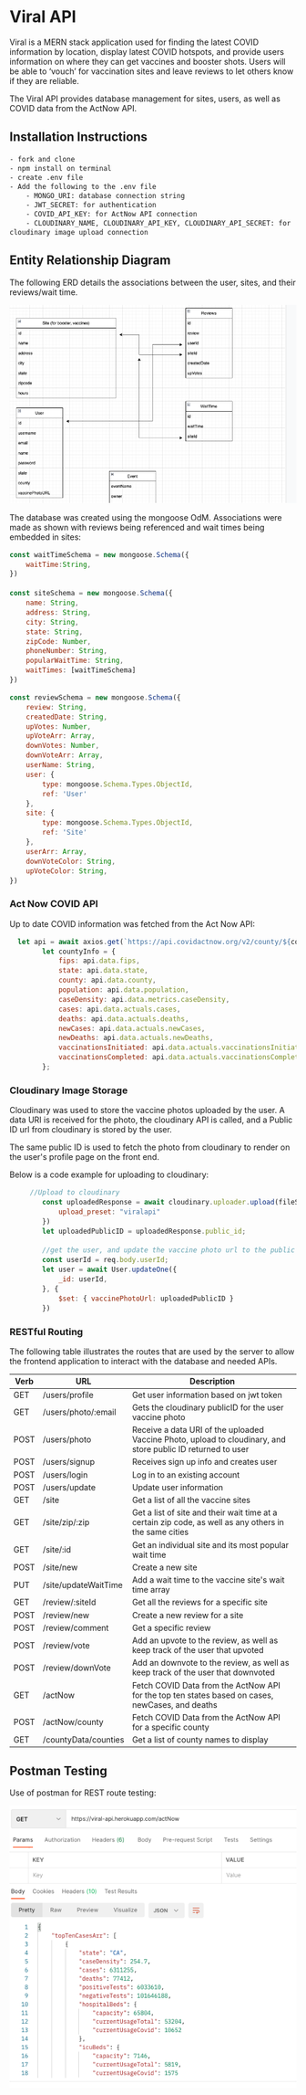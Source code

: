 # Viral API

Viral is a MERN stack application used for finding the latest COVID information by location,
display latest COVID hotspots, and provide users information on where they can get vaccines and booster shots.
Users will be able to ‘vouch’ for vaccination sites and leave reviews to let others know if they are reliable.


The Viral API provides database management for sites, users, as well as COVID data from the ActNow API.

## Installation Instructions

```
- fork and clone
- npm install on terminal
- create .env file
- Add the following to the .env file
    - MONGO_URI: database connection string
    - JWT_SECRET: for authentication
    - COVID_API_KEY: for ActNow API connection
    - CLOUDINARY_NAME, CLOUDINARY_API_KEY, CLOUDINARY_API_SECRET: for cloudinary image upload connection

```


## Entity Relationship Diagram
The following ERD details the associations between the user, sites, and their reviews/wait time.

![ERD](./img/ViralERD.png)

The database was created using the mongoose OdM. Associations were made as shown with reviews being referenced and wait times being embedded in sites: 


```js
const waitTimeSchema = new mongoose.Schema({
    waitTime:String,
})

const siteSchema = new mongoose.Schema({
    name: String, 
    address: String, 
    city: String, 
    state: String, 
    zipCode: Number, 
    phoneNumber: String,
    popularWaitTime: String,
    waitTimes: [waitTimeSchema]
})
```


```js
const reviewSchema = new mongoose.Schema({
    review: String, 
    createdDate: String, 
    upVotes: Number,
    upVoteArr: Array,
    downVotes: Number,
    downVoteArr: Array,
    userName: String,
    user: {
        type: mongoose.Schema.Types.ObjectId,
        ref: 'User'
    },
    site: {
        type: mongoose.Schema.Types.ObjectId,
        ref: 'Site'
    },
    userArr: Array,
    downVoteColor: String, 
    upVoteColor: String, 
})
```



### Act Now COVID API

Up to date COVID information was fetched from the Act Now API:

```js
  let api = await axios.get(`https://api.covidactnow.org/v2/county/${countyId}.json?apiKey=${COVID_API_KEY}`)
        let countyInfo = {
            fips: api.data.fips,
            state: api.data.state,
            county: api.data.county,
            population: api.data.population,
            caseDensity: api.data.metrics.caseDensity,
            cases: api.data.actuals.cases,
            deaths: api.data.actuals.deaths,
            newCases: api.data.actuals.newCases,
            newDeaths: api.data.actuals.newDeaths,
            vaccinationsInitiated: api.data.actuals.vaccinationsInitiated,
            vaccinationsCompleted: api.data.actuals.vaccinationsCompleted,
        };
```

### Cloudinary Image Storage

Cloudinary was used to store the vaccine photos uploaded by the user. A data URI is received for the photo, the cloudinary API is called, and a Public ID url from cloudinary is stored by the user. 

The same public ID is used to fetch the photo from cloudinary to render on the user's profile page on the front end.

Below is a code example for uploading to cloudinary:

```js
     //Upload to cloudinary
        const uploadedResponse = await cloudinary.uploader.upload(fileStr, {
            upload_preset: "viralapi"
        })
        let uploadedPublicID = uploadedResponse.public_id;

        //get the user, and update the vaccine photo url to the public ID from cloudinary
        const userId = req.body.userId;
        let user = await User.updateOne({
            _id: userId,
        }, {
            $set: { vaccinePhotoUrl: uploadedPublicID }
        })
```


### RESTful Routing

The following table illustrates the routes that are used by the server to allow the frontend application to interact with the database and needed APIs.

 Verb | URL | Description
 ----------- | ----------- | -----------
 GET | /users/profile | Get user information based on jwt token
 GET | /users/photo/:email | Gets the cloudinary publicID for the user vaccine photo
 POST | /users/photo | Receive a data URI of the uploaded Vaccine Photo, upload to cloudinary, and store public ID returned to user 
 POST | /users/signup |  Receives sign up info and creates user
 POST | /users/login |  Log in to an existing account
 POST | /users/update |  Update user information 
 GET | /site |  Get a list of all the vaccine sites 
 GET | /site/zip/:zip | Get a list of site and their wait time at a certain zip code, as well as any others in the same cities 
 GET | /site/:id | Get an individual site and its most popular wait time
 POST | /site/new | Create a new site 
 PUT | /site/updateWaitTime | Add a wait time to the vaccine site's wait time array
 GET | /review/:siteId | Get all the reviews for a specific site
 POST | /review/new |  Create a new review for a site
 POST | /review/comment |  Get a specific review 
 POST  | /review/vote |  Add an upvote to the review, as well as keep track of the user that upvoted
 POST | /review/downVote | Add an downvote to the review, as well as keep track of the user that downvoted
 GET | /actNow | Fetch COVID Data from the ActNow API for the top ten states based on cases, newCases, and deaths
 POST | /actNow/county | Fetch COVID Data from the ActNow API for a specific county
 GET | /countyData/counties |  Get a list of county names to display

 
 


## Postman Testing 

Use of postman for REST route testing:


![ERD](./img/postman-testing.png)


